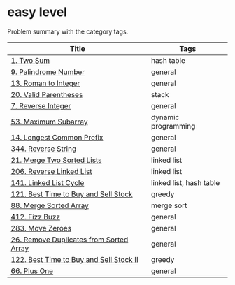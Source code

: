 # easy level

Problem summary with the category tags.

| Title | Tags |
| ----- | ---- |
| [1. Two Sum](https://leetcode.com/problems/two-sum/) | hash table |
| [9. Palindrome Number](https://leetcode.com/problems/palindrome-number/) | general |
| [13. Roman to Integer](https://leetcode.com/problems/roman-to-integer/) | general |
| [20. Valid Parentheses](https://leetcode.com/problems/valid-parentheses/) | stack |
| [7. Reverse Integer](https://leetcode.com/problems/reverse-integer/) | general |
| [53. Maximum Subarray](https://leetcode.com/problems/maximum-subarray/)| dynamic programming |
| [14. Longest Common Prefix](https://leetcode.com/problems/longest-common-prefix/) | general |
| [344. Reverse String](https://leetcode.com/problems/reverse-string/) | general |
| [21. Merge Two Sorted Lists](https://leetcode.com/problems/merge-two-sorted-lists/) | linked list |
| [206. Reverse Linked List](https://leetcode.com/problems/reverse-linked-list/) | linked list |
| [141. Linked List Cycle](https://leetcode.com/problems/linked-list-cycle/) | linked list, hash table |
| [121. Best Time to Buy and Sell Stock](https://leetcode.com/problems/best-time-to-buy-and-sell-stock/) | greedy |
| [88. Merge Sorted Array](https://leetcode.com/problems/merge-sorted-array/) | merge sort |
| [412. Fizz Buzz](https://leetcode.com/problems/fizz-buzz/) | general |
| [283. Move Zeroes](https://leetcode.com/problems/move-zeroes/) | general |
| [26. Remove Duplicates from Sorted Array](https://leetcode.com/problems/remove-duplicates-from-sorted-array/) | general |
| [122. Best Time to Buy and Sell Stock II](https://leetcode.com/problems/best-time-to-buy-and-sell-stock-ii/) | greedy |
| [66. Plus One](https://leetcode.com/problems/plus-one/) | general |

